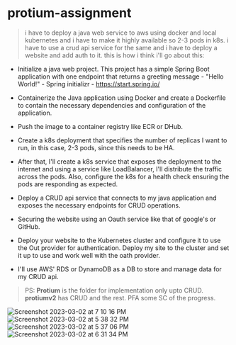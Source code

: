 # protium-assignment
> i have to deploy a java web service to aws using docker and local kubernetes and i have to make it highly available so 2-3 pods in k8s. i have to use a crud api service for the same and i have to deploy a website and add auth to it. this is how i think i'll go about this:

- Initialize a java web project. This project has a simple Spring Boot application with one endpoint that returns a greeting message - "Hello World!" - Spring initializr - https://start.spring.io/

- Containerize the Java application using Docker and create a Dockerfile to contain the necessary dependencies and configuration of the application.

- Push the image to a container registry like ECR or DHub.

- Create a k8s deployment that specifies the number of replicas I want to run, in this case, 2-3 pods, since this needs to be HA.

- After that, I'll create a k8s service that exposes the deployment to the internet and using a service like LoadBalancer, I'll distribute the traffic across the pods. Also, configure the k8s for a health check ensuring the pods are responding as expected.

- Deploy a CRUD api service that connects to my java application and exposes the necessary endpoints for CRUD operations.

- Securing the website using an Oauth service like that of google's or GitHub.

- Deploy your website to the Kubernetes cluster and configure it to use the Out provider for authentication. Deploy my site to the cluster and set it up to use and work well with the oath provider.

- I'II use AWS' RDS or DynamoDB as a DB to store and manage data for my CRUD api.

> PS: **Protium** is the folder for implementation only upto CRUD. **protiumv2** has CRUD and the rest. PFA some SC of the progress.

![Screenshot 2023-03-02 at 7 10 16 PM](https://user-images.githubusercontent.com/34938208/222904492-bfc83dad-5f10-4555-8b27-d6fb0f6b6c9a.jpg)
![Screenshot 2023-03-02 at 5 38 32 PM](https://user-images.githubusercontent.com/34938208/222904526-7428e636-42e6-4624-8595-11c6c077740f.jpg)
![Screenshot 2023-03-02 at 5 37 06 PM](https://user-images.githubusercontent.com/34938208/222904532-17c02748-08a3-4de6-b9a6-f220541b1147.jpg)
![Screenshot 2023-03-02 at 6 31 34 PM](https://user-images.githubusercontent.com/34938208/222904546-4ffc13df-ea24-49fe-9d51-b45567352516.jpg)
